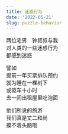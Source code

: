 ```yaml
---
title: 迷惑行为
date: '2022-05-21'
slug: puzzle-behavior
---
```


两位宅男　钟叔叔与我  
对人类的一些迷惑行为  
都感到迷惑

譬如  
提前一年买票排队预约  
就为睡在一棵树下<!--# 露营 -->  
或驱车十小时  
去一间出租屋里吃泡面

他们所说的旅游  
我们真是丈二和尚  
摸不着头脑哦

<!--# 家里躺着不香吗？旅游要计划和打包一车东西，到头来好像只是换了个房子吃睡。不过呢，对现阶段的我来说，去哪里完全不重要，重要的是和谁去。再过一周就要与老黄和小钟两家去科罗拉多玩了，虽然本宅男对旅游本身并没有多大的兴趣，但我喜欢与这两家朋友玩，吃着烧烤唱着歌，就不管那些迷惑行为了。 -->
